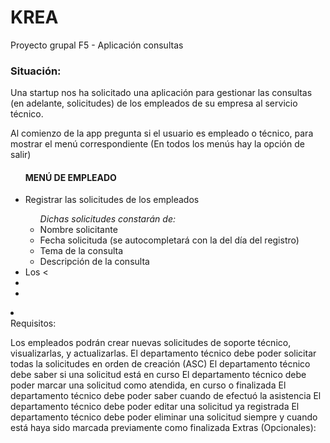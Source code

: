 # KREA
Proyecto grupal F5 - Aplicación consultas


<h3> Situación: </h3>
Una startup nos ha solicitado una aplicación para gestionar las consultas (en adelante, solicitudes) de los empleados de su empresa al servicio técnico.

Al comienzo de la app pregunta si el usuario es empleado o técnico, para mostrar el menú correspondiente
(En todos los menús hay la opción de salir)

<ul> <h4> MENÚ DE EMPLEADO </h4> 
    <li> Registrar las solicitudes de los empleados </li>
      <ul> <i> Dichas solicitudes constarán de: </i>
        <li> Nombre solicitante </li>
        <li> Fecha solicituda (se autocompletará con la del día del registro) </li>
        <li> Tema de la consulta </li>
        <li> Descripción de la consulta </li>
      </ul>
    <li> Los < </li>
    <li>  </li>
    <li>  </li>
 </ul>
 
 <li>  </li>
Requisitos:

Los empleados podrán crear nuevas solicitudes de soporte técnico, visualizarlas, y actualizarlas.
El departamento técnico debe poder solicitar todas la solicitudes en orden de creación (ASC)
El departamento técnico debe saber si una solicitud está en curso
El departamento técnico debe poder marcar una solicitud como atendida, en curso o finalizada
El departamento técnico debe poder saber cuando de efectuó la asistencia
El departamento técnico debe poder editar una solicitud ya registrada
El departamento técnico debe poder eliminar una solicitud siempre y cuando está haya sido marcada previamente como finalizada
Extras (Opcionales):
